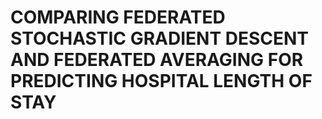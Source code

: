 # COMPARING FEDERATED STOCHASTIC GRADIENT DESCENT AND FEDERATED AVERAGING FOR PREDICTING HOSPITAL LENGTH OF STAY
